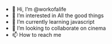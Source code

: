 - 👋 Hi, I’m @workofalife
- 👀 I’m interested in All the good things
- 🌱 I’m currently learning javascript
- 💞️ I’m looking to collaborate on cinema
- 📫 How to reach me 
